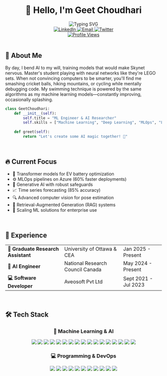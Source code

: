 # <div align="center">👋 Hello, I'm Geet Choudhari</div>

<div align="center">
  <img src="https://readme-typing-svg.herokuapp.com?font=Fira+Code&pause=1000&color=2E96F7&center=true&vCenter=true&width=500&lines=AI%2FML+Engineer+%26+Researcher" alt="Typing SVG" />
</div>

<div align="center">
  <a href="[https://www.linkedin.com/in/geetchoudhari/](https://www.linkedin.com/in/geet-choudhari-871bb528b/)">
    <img src="https://img.shields.io/badge/LinkedIn-0077B5?style=for-the-badge&logo=linkedin&logoColor=white" alt="LinkedIn" />
  </a>
  <a href="mailto:gchou014@uottawa.ca">
    <img src="https://img.shields.io/badge/Email-D14836?style=for-the-badge&logo=gmail&logoColor=white" alt="Email" />
  </a>
  <a href="https://x.com/geet_choudhari">
    <img src="https://img.shields.io/badge/Twitter-1DA1F2?style=for-the-badge&logo=twitter&logoColor=white" alt="Twitter" />
  </a>
</div>

<div align="center">
  <a href="https://komarev.com/ghpvc/?username=geetchoudhari">
    <img src="https://komarev.com/ghpvc/?username=geetchoudhari&color=blueviolet&style=for-the-badge" alt="Profile Views" />
  </a>
</div>

<br/>

## 🌟 About Me

By day, I bend AI to my will, training models that would make Skynet nervous. Master's student playing with neural networks like they're LEGO sets. When not convincing computers to be smarter, you'll find me smashing cricket balls, hiking mountains, or cycling while mentally debugging code. My swimming technique is powered by the same algorithms as my machine learning models—constantly improving, occasionally splashing.

```python
class GeetChoudhari:
    def __init__(self):
        self.title = "ML Engineer & AI Researcher"
        self.skills = ["Machine Learning", "Deep Learning", "MLOps", "LLMs", "RAG", "GenAI"]
        
    def greet(self):
        return "Let's create some AI magic together! 🚀"
```

<br/>

## 🔥 Current Focus

- 🧠 Transformer models for EV battery optimization
- ⚙️ MLOps pipelines on Azure (60% faster deployments)
- 🤖 Generative AI with robust safeguards
- 📈 Time series forecasting (85% accuracy)
- 🔍 Advanced computer vision for pose estimation
- 🔗 Retrieval-Augmented Generation (RAG) systems
- 🚀 Scaling ML solutions for enterprise use

<br/>

## 💼 Experience

<div align="center">
  <table>
    <tr>
      <td><strong>🔬 Graduate Research Assistant</strong></td>
      <td>University of Ottawa & CEA</td>
      <td>Jan 2025 - Present</td>
    </tr>
    <tr>
      <td><strong>🤖 AI Engineer</strong></td>
      <td>National Research Council Canada</td>
      <td>May 2024 - Present</td>
    </tr>
    <tr>
      <td><strong>💻 Software Developer</strong></td>
      <td>Aveosoft Pvt Ltd</td>
      <td>Sept 2021 - Jul 2023</td>
    </tr>
  </table>
</div>

<br/>

## 🛠️ Tech Stack

<div align="center">
  <h3>🧠 Machine Learning & AI</h3>
  <img src="https://img.shields.io/badge/PyTorch-EE4C2C?style=for-the-badge&logo=pytorch&logoColor=white" />
  <img src="https://img.shields.io/badge/TensorFlow-FF6F00?style=for-the-badge&logo=tensorflow&logoColor=white" />
  <img src="https://img.shields.io/badge/Keras-D00000?style=for-the-badge&logo=keras&logoColor=white" />
  <img src="https://img.shields.io/badge/scikit_learn-F7931E?style=for-the-badge&logo=scikit-learn&logoColor=white" />
  <img src="https://img.shields.io/badge/LangChain-329693?style=for-the-badge&logo=langchain&logoColor=white" />
  <img src="https://img.shields.io/badge/Hugging_Face-FFD21E?style=for-the-badge&logo=huggingface&logoColor=black" />
  <img src="https://img.shields.io/badge/OpenCV-5C3EE8?style=for-the-badge&logo=opencv&logoColor=white" />
  <img src="https://img.shields.io/badge/NLTK-154f5b?style=for-the-badge&logo=python&logoColor=white" />
  <img src="https://img.shields.io/badge/spaCy-09A3D5?style=for-the-badge&logo=spacy&logoColor=white" />
  <img src="https://img.shields.io/badge/RAG-FF5A5F?style=for-the-badge&logo=openai&logoColor=white" />
  <img src="https://img.shields.io/badge/MCP-8A2BE2?style=for-the-badge&logo=openai&logoColor=white" />
  <img src="https://img.shields.io/badge/Prompt_Engineering-00A67E?style=for-the-badge&logo=openai&logoColor=white" />
  <img src="https://img.shields.io/badge/NumPy-013243?style=for-the-badge&logo=numpy&logoColor=white" />
  <img src="https://img.shields.io/badge/Pandas-150458?style=for-the-badge&logo=pandas&logoColor=white" />
  <img src="https://img.shields.io/badge/Matplotlib-11557c?style=for-the-badge&logo=python&logoColor=white" />
  <img src="https://img.shields.io/badge/Seaborn-3776AB?style=for-the-badge&logo=python&logoColor=white" />
  <img src="https://img.shields.io/badge/SciPy-8CAAE6?style=for-the-badge&logo=scipy&logoColor=white" />
  
  <h3>💻 Programming & DevOps</h3>
  <img src="https://img.shields.io/badge/Python-3776AB?style=for-the-badge&logo=python&logoColor=white" />
  <img src="https://img.shields.io/badge/C%2B%2B-00599C?style=for-the-badge&logo=c%2B%2B&logoColor=white" />
  <img src="https://img.shields.io/badge/JavaScript-F7DF1E?style=for-the-badge&logo=javascript&logoColor=black" />
  <img src="https://img.shields.io/badge/Docker-2CA5E0?style=for-the-badge&logo=docker&logoColor=white" />
  <img src="https://img.shields.io/badge/Git-F05032?style=for-the-badge&logo=git&logoColor=white" />
  <img src="https://img.shields.io/badge/Azure-0089D6?style=for-the-badge&logo=microsoft-azure&logoColor=white" />
  <img src="https://img.shields.io/badge/MongoDB-4EA94B?style=for-the-badge&logo=mongodb&logoColor=white" />
  <img src="https://img.shields.io/badge/SQL-4479A1?style=for-the-badge&logo=mysql&logoColor=white" />
  <img src="https://img.shields.io/badge/Pinecone-106B57?style=for-the-badge&logo=pinecone&logoColor=white" />
  <img src="https://img.shields.io/badge/React-20232A?style=for-the-badge&logo=react&logoColor=61DAFB" />
  <img src="https://img.shields.io/badge/REST_API-409FFF?style=for-the-badge&logo=fastapi&logoColor=white" />
</div>

<br/>
